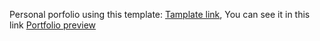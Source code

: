 Personal porfolio using this template: <a href="https://github.com/ndoherty-xyz/unemployables-portfolio-template">Tamplate link</a>, 
You can see it in this link <a href="https://dhako197.github.io/Portfolio/">Portfolio preview</a>
